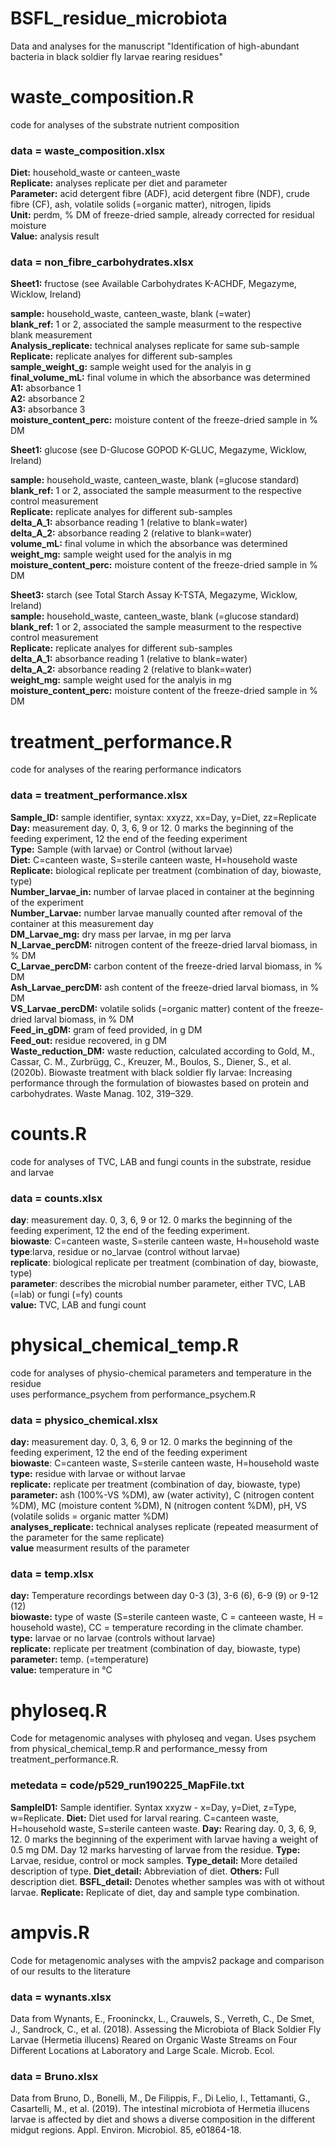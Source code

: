 # BSFL_residue_microbiota
Data and analyses for the manuscript "Identification of high-abundant bacteria in black soldier fly larvae rearing residues"

# waste_composition.R
code for analyses of the substrate nutrient composition

### data = waste_composition.xlsx

**Diet:** household_waste or canteen_waste  
**Replicate:** analyses replicate per diet and parameter  
**Parameter:** acid detergent fibre (ADF), acid detergent fibre (NDF), crude fibre (CF), ash, volatile solids (=organic matter), nitrogen, lipids  
**Unit:** perdm, % DM of freeze-dried sample, already corrected for residual moisture  
**Value:** analysis result

### data = non_fibre_carbohydrates.xlsx

**Sheet1:** fructose (see Available Carbohydrates K-ACHDF, Megazyme, Wicklow, Ireland)

**sample:** household_waste, canteen_waste, blank (=water)  
**blank_ref:** 1 or 2, associated the sample measurment to the respective blank measurement  
**Analysis_replicate:** technical analyses replicate for same sub-sample  
**Replicate:** replicate analyes for different sub-samples  
**sample_weight_g:** sample weight used for the analyis in g  
**final_volume_mL:** final volume in which the absorbance was determined  
**A1:** absorbance 1  
**A2:** absorbance 2  
**A3:** absorbance 3  
**moisture_content_perc:** moisture content of the freeze-dried sample in % DM

**Sheet1:** glucose (see D-Glucose GOPOD K-GLUC, Megazyme, Wicklow, Ireland)

**sample:** household_waste, canteen_waste, blank (=glucose standard) 
**blank_ref:** 1 or 2, associated the sample measurment to the respective control measurement  
**Replicate:** replicate analyes for different sub-samples  
**delta_A_1:** absorbance reading 1 (relative to blank=water)  
**delta_A_2:** absorbance reading 2 (relative to blank=water)  
**volume_mL:** final volume in which the absorbance was determined  
**weight_mg:** sample weight used for the analyis in mg  
**moisture_content_perc:** moisture content of the freeze-dried sample in % DM

**Sheet3:** starch (see Total Starch Assay K-TSTA, Megazyme, Wicklow, Ireland)  
**sample:** household_waste, canteen_waste, blank (=glucose standard)  
**blank_ref:** 1 or 2, associated the sample measurment to the respective control measurement  
**Replicate:** replicate analyes for different sub-samples  
**delta_A_1:** absorbance reading 1 (relative to blank=water)  
**delta_A_2:** absorbance reading 2 (relative to blank=water)  
**weight_mg:** sample weight used for the analyis in mg  
**moisture_content_perc:** moisture content of the freeze-dried sample in % DM
  
# treatment_performance.R
code for analyses of the rearing performance indicators

### data = treatment_performance.xlsx

**Sample_ID:** sample identifier, syntax: xxyzz, xx=Day, y=Diet, zz=Replicate
**Day:** measurement day. 0, 3, 6, 9 or 12. 0 marks the beginning of the feeding experiment, 12 the end of the feeding experiment   
**Type:** Sample (with larvae) or Control (without larvae)  
**Diet:** C=canteen waste, S=sterile canteen waste, H=household waste  
**Replicate:** biological replicate per treatment (combination of day, biowaste, type)  
**Number_larvae_in:** number of larvae placed in container at the beginning of the experiment  
**Number_Larvae:** number larvae manually counted after removal of the container at this measurement day   
**DM_Larvae_mg:** dry mass per larvae, in mg per larva    
**N_Larvae_percDM:** nitrogen content of the freeze-dried larval biomass, in % DM  
**C_Larvae_percDM:** carbon content of the freeze-dried larval biomass, in % DM  
**Ash_Larvae_percDM:** ash content of the freeze-dried larval biomass, in % DM  
**VS_Larvae_percDM:** volatile solids (=organic matter) content of the freeze-dried larval biomass, in % DM  
**Feed_in_gDM:** gram of feed provided, in g DM  
**Feed_out:** residue recovered, in g DM  
**Waste_reduction_DM:** waste reduction, calculated according to Gold, M., Cassar, C. M., Zurbrügg, C., Kreuzer, M., Boulos, S., Diener, S., et al. (2020b). Biowaste treatment with black soldier fly larvae: Increasing performance through the formulation of biowastes based on protein and carbohydrates. Waste Manag. 102, 319–329.  

# counts.R
code for analyses of TVC, LAB and fungi counts in the substrate, residue and larvae

### data = counts.xlsx

**day**: measurement day. 0, 3, 6, 9 or 12. 0 marks the beginning of the feeding experiment, 12 the end of the feeding experiment.  
**biowaste**: C=canteen waste, S=sterile canteen waste, H=household waste  
**type**:larva, residue or no_larvae (control without larvae)  
**replicate**: biological replicate per treatment (combination of day, biowaste, type)  
**parameter**: describes the microbial number parameter, either TVC, LAB (=lab) or fungi (=fy) counts  
**value:** TVC, LAB and fungi count  

# physical_chemical_temp.R
code for analyses of physio-chemical parameters and temperature in the residue  
uses performance_psychem from performance_psychem.R

### data = physico_chemical.xlsx

**day:** measurement day. 0, 3, 6, 9 or 12. 0 marks the beginning of the feeding experiment, 12 the end of the feeding experiment     
**biowaste**: C=canteen waste, S=sterile canteen waste, H=household waste   
**type:** residue with larvae or without larvae  
**replicate:**  replicate per treatment (combination of day, biowaste, type)  
**parameter:** ash (100%-VS %DM), aw (water activity), C (nitrogen content %DM), MC (moisture content %DM), N (nitrogen content %DM), pH, VS (volatile solids = organic matter %DM)  
**analyses_replicate:** technical analyses replicate (repeated measurment of the parameter for the same replicate)  
**value** measurment results of the parameter  

### data = temp.xlsx

**day:** Temperature recordings between day 0-3 (3), 3-6 (6), 6-9 (9) or 9-12 (12)  
**biowaste:** type of waste (S=sterile canteen waste, C = canteeen waste, H = household waste), CC = temperature recording
in the climate chamber.  
**type:** larvae or no larvae (controls without larvae)  
**replicate:** replicate per treatment (combination of day, biowaste, type)  
**parameter:** temp. (=temperature)  
**value:** temperature in °C  

# phyloseq.R
Code for metagenomic analyses with phyloseq and vegan. Uses psychem from physical_chemical_temp.R and performance_messy from treatment_performance.R.

### metedata = code/p529_run190225_MapFile.txt

**SampleID1:** Sample identifier. Syntax xxyzw - x=Day, y=Diet, z=Type, w=Replicate.
**Diet:**  Diet used for larval rearing. C=canteen waste, H=household waste, S=sterile canteen waste.
**Day:** Rearing day. 0, 3, 6, 9, 12. 0 marks the beginning of the experiment with larvae having a weight of 0.5 mg DM. Day 12 marks harvesting of larvae from the residue.
**Type:**  Larvae, residue, control or mock samples.
**Type_detail:**  More detailed description of type.
**Diet_detail:** Abbreviation of diet.
**Others:** Full description diet.
**BSFL_detail:** Denotes whether samples was with ot without larvae.
**Replicate:** Replicate of diet, day and sample type combination.
  
# ampvis.R
Code for metagenomic analyses with the ampvis2 package and comparison of our results to the literature

### data = wynants.xlsx
Data from Wynants, E., Frooninckx, L., Crauwels, S., Verreth, C., De Smet, J., Sandrock, C., et al. (2018). Assessing the Microbiota of Black Soldier Fly Larvae (Hermetia illucens) Reared on Organic Waste Streams on Four Different Locations at Laboratory and Large Scale. Microb. Ecol. 

### data = Bruno.xlsx
Data from Bruno, D., Bonelli, M., De Filippis, F., Di Lelio, I., Tettamanti, G., Casartelli, M., et al. (2019). The intestinal microbiota of Hermetia illucens larvae is affected by diet and shows a diverse composition in the different midgut regions. Appl. Environ. Microbiol. 85, e01864-18. 
